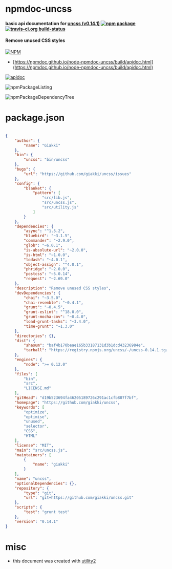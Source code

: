 # npmdoc-uncss

#### basic api documentation for  [uncss (v0.14.1)](https://github.com/giakki/uncss)  [![npm package](https://img.shields.io/npm/v/npmdoc-uncss.svg?style=flat-square)](https://www.npmjs.org/package/npmdoc-uncss) [![travis-ci.org build-status](https://api.travis-ci.org/npmdoc/node-npmdoc-uncss.svg)](https://travis-ci.org/npmdoc/node-npmdoc-uncss)

#### Remove unused CSS styles

[![NPM](https://nodei.co/npm/uncss.png?downloads=true&downloadRank=true&stars=true)](https://www.npmjs.com/package/uncss)

- [https://npmdoc.github.io/node-npmdoc-uncss/build/apidoc.html](https://npmdoc.github.io/node-npmdoc-uncss/build/apidoc.html)

[![apidoc](https://npmdoc.github.io/node-npmdoc-uncss/build/screenCapture.buildCi.browser.%252Ftmp%252Fbuild%252Fapidoc.html.png)](https://npmdoc.github.io/node-npmdoc-uncss/build/apidoc.html)

![npmPackageListing](https://npmdoc.github.io/node-npmdoc-uncss/build/screenCapture.npmPackageListing.svg)

![npmPackageDependencyTree](https://npmdoc.github.io/node-npmdoc-uncss/build/screenCapture.npmPackageDependencyTree.svg)



# package.json

```json

{
    "author": {
        "name": "Giakki"
    },
    "bin": {
        "uncss": "bin/uncss"
    },
    "bugs": {
        "url": "https://github.com/giakki/uncss/issues"
    },
    "config": {
        "blanket": {
            "pattern": [
                "src/lib.js",
                "src/uncss.js",
                "src/utility.js"
            ]
        }
    },
    "dependencies": {
        "async": "^1.5.2",
        "bluebird": "~3.1.5",
        "commander": "~2.9.0",
        "glob": "~6.0.1",
        "is-absolute-url": "~2.0.0",
        "is-html": "~1.0.0",
        "lodash": "~4.0.1",
        "object-assign": "^4.0.1",
        "phridge": "~2.0.0",
        "postcss": "~5.0.14",
        "request": "~2.69.0"
    },
    "description": "Remove unused CSS styles",
    "devDependencies": {
        "chai": "~3.5.0",
        "chai-resemble": "~0.4.1",
        "grunt": "~0.4.5",
        "grunt-eslint": "^18.0.0",
        "grunt-mocha-cov": "~0.4.0",
        "load-grunt-tasks": "~3.4.0",
        "time-grunt": "~1.3.0"
    },
    "directories": {},
    "dist": {
        "shasum": "baf4b170beae165b33187131d3b1dcd43236984e",
        "tarball": "https://registry.npmjs.org/uncss/-/uncss-0.14.1.tgz"
    },
    "engines": {
        "node": ">= 0.12.0"
    },
    "files": [
        "bin",
        "src",
        "LICENSE.md"
    ],
    "gitHead": "d19b523694fa46205189726c291ac1cfb807f7bf",
    "homepage": "https://github.com/giakki/uncss",
    "keywords": [
        "optimize",
        "optimise",
        "unused",
        "selector",
        "CSS",
        "HTML"
    ],
    "license": "MIT",
    "main": "src/uncss.js",
    "maintainers": [
        {
            "name": "giakki"
        }
    ],
    "name": "uncss",
    "optionalDependencies": {},
    "repository": {
        "type": "git",
        "url": "git+https://github.com/giakki/uncss.git"
    },
    "scripts": {
        "test": "grunt test"
    },
    "version": "0.14.1"
}
```



# misc
- this document was created with [utility2](https://github.com/kaizhu256/node-utility2)
